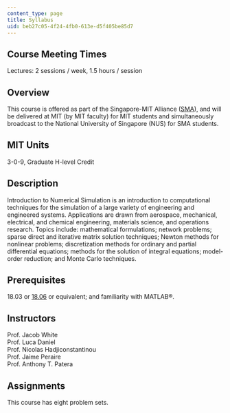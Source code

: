 ```yaml
---
content_type: page
title: Syllabus
uid: beb27c05-4f24-4fb0-613e-d5f405be85d7
---
```


Course Meeting Times
--------------------

Lectures: 2 sessions / week, 1.5 hours / session

Overview
--------

This course is offered as part of the Singapore-MIT Alliance ([SMA](http://web.mit.edu/sma/)), and will be delivered at MIT (by MIT faculty) for MIT students and simultaneously broadcast to the National University of Singapore (NUS) for SMA students.

MIT Units
---------

3-0-9, Graduate H-level Credit

Description
-----------

Introduction to Numerical Simulation is an introduction to computational techniques for the simulation of a large variety of engineering and engineered systems. Applications are drawn from aerospace, mechanical, electrical, and chemical engineering, materials science, and operations research. Topics include: mathematical formulations; network problems; sparse direct and iterative matrix solution techniques; Newton methods for nonlinear problems; discretization methods for ordinary and partial differential equations; methods for the solution of integral equations; model-order reduction; and Monte Carlo techniques.

Prerequisites
-------------

18.03 or [18.06](/courses/18-06-linear-algebra-spring-2005) or equivalent; and familiarity with MATLAB®.

Instructors
-----------

Prof. Jacob White  
Prof. Luca Daniel  
Prof. Nicolas Hadjiconstantinou  
Prof. Jaime Peraire  
Prof. Anthony T. Patera

Assignments
-----------

This course has eight problem sets.